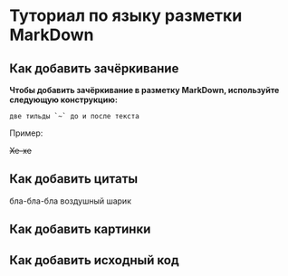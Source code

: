 # Туториал по языку разметки MarkDown

## Как добавить зачёркивание
**Чтобы добавить зачёркивание в разметку MarkDown, используйте следующую конструкцию:**

```
две тильды `~` до и после текста
```

Пример:

~~Хе-хе~~

## Как добавить цитаты
бла-бла-бла воздушный шарик
## Как добавить картинки
## Как добавить исходный код